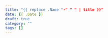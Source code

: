 ```yaml
---
title: "{{ replace .Name "-" " " | title }}"
date: {{ .Date }}
draft: true
category: ""
tags: []
---
```


